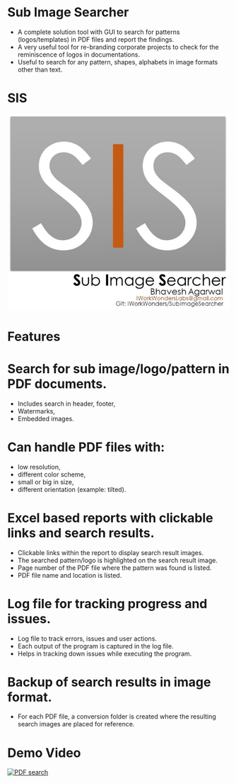 # Sub Image Searcher

- A complete solution tool with GUI to search for patterns (logos/templates) in PDF files and report the findings. 
- A very useful tool for re-branding corporate projects to check for the reminiscence of logos in documentations.
- Useful to search for any pattern, shapes, alphabets in image formats other than text.

# SIS

![](https://github.com/IWorkWonders/SubImageSearcher/blob/master/LastPage/SIS_MAIN_PAGE.png?raw=true)

# Features

# Search for sub image/logo/pattern in PDF documents.
- Includes search in header, footer,
- Watermarks,
- Embedded images.

# Can handle PDF files with:
- low resolution, 
- different color scheme, 
- small or big in size, 
- different orientation (example: tilted).

# Excel based reports with clickable links and search results.
- Clickable links within the report to display search result images.
- The searched pattern/logo is highlighted on the search result image.
- Page number of the PDF file where the pattern was found is listed.
- PDF file name and location is listed.

# Log file for tracking progress and issues.
- Log file to track errors, issues and user actions.
- Each output of the program is captured in the log file.
- Helps in tracking down issues while executing the program.

# Backup of search results in image format.
- For each PDF file, a conversion folder is created where the resulting search images are placed for reference. 


# **Demo Video**
[![PDF search](http://img.youtube.com/vi/N9mFJRUvVsw/0.jpg)](http://www.youtube.com/watch?v=N9mFJRUvVsw "Sub Image Search PDF")
